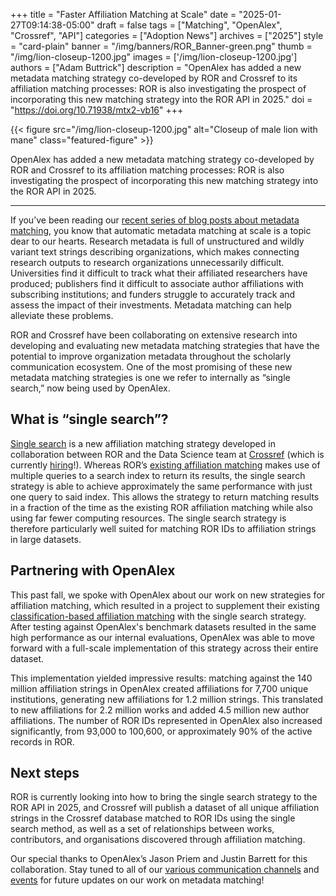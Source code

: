 +++ 
title = "Faster Affiliation Matching at Scale" 
date = "2025-01-27T09:14:38-05:00"
draft = false 
tags = ["Matching", "OpenAlex", "Crossref", "API"] 
categories = ["Adoption News"] 
archives = ["2025"]
style = "card-plain" 
banner = "/img/banners/ROR_Banner-green.png" 
thumb = "/img/lion-closeup-1200.jpg" 
images = ['/img/lion-closeup-1200.jpg']
authors = ["Adam Buttrick"] 
description = "OpenAlex has added a new metadata matching strategy co-developed by ROR and Crossref to its affiliation matching processes: ROR is also investigating the prospect of incorporating this new matching strategy into the ROR API in 2025."
doi = "https://doi.org/10.71938/mtx2-vb16"
+++ 

{{< figure src="/img/lion-closeup-1200.jpg" alt="Closeup of male lion with mane" class="featured-figure" >}} 

OpenAlex has added a new metadata matching strategy co-developed by ROR and Crossref to its affiliation matching processes: ROR is also investigating the prospect of incorporating this new matching strategy into the ROR API in 2025. 

---

If you’ve been reading our [recent series of blog posts about metadata matching](/tags/matching/), you know that automatic metadata matching at scale is a topic dear to our hearts. Research metadata is full of unstructured and wildly variant text strings describing organizations, which makes connecting research outputs to research organizations unnecessarily difficult. Universities find it difficult to track what their affiliated researchers have produced; publishers find it difficult to associate author affiliations with subscribing institutions; and funders struggle to accurately track and assess the impact of their investments. Metadata matching can help alleviate these problems.

ROR and Crossref have been collaborating on extensive research into developing and evaluating new metadata matching strategies that have the potential to improve organization metadata throughout the scholarly communication ecosystem. One of the most promising of these new metadata matching strategies is one we refer to internally as “single search,” now being used by OpenAlex.  


## What is “single search”?

[Single search](https://gitlab.com/crossref/labs/marple/-/tree/main/strategies_available/affiliation_single_search) is a new affiliation matching strategy developed in collaboration between ROR and the Data Science team at [Crossref](https://crossref.org) (which is currently [hiring](https://www.crossref.org/jobs/2025-01-16-data-scientist)!). Whereas ROR’s [existing affiliation matching](https://ror.readme.io/v2/docs/api-affiliation) makes use of multiple queries to a search index to return its results, the single search strategy is able to achieve approximately the same performance with just one query to said index. This allows the strategy to return matching results in a fraction of the time as the existing ROR affiliation matching while also using far fewer computing resources. The single search strategy is therefore particularly well suited for matching ROR IDs to affiliation strings in large datasets.

## Partnering with OpenAlex

This past fall, we spoke with OpenAlex about our work on new strategies for affiliation matching, which resulted in a project to supplement their existing [classification-based affiliation matching](https://github.com/ourresearch/openalex-institution-parsing) with the single search strategy. After testing against OpenAlex's benchmark datasets resulted in the same high performance as our internal evaluations, OpenAlex was able to move forward with a full-scale implementation of this strategy across their entire dataset.

This implementation yielded impressive results: matching against the 140 million affiliation strings in OpenAlex created affiliations for 7,700 unique institutions, generating new affiliations for 1.2 million strings. This translated to new affiliations for 2.2 million works and added 4.5 million new author affiliations. The number of ROR IDs represented in OpenAlex also increased significantly, from 93,000 to 100,600, or approximately 90% of the active records in ROR.


## Next steps

ROR is currently looking into how to bring the single search strategy to the ROR API in 2025, and Crossref will publish a dataset of all unique affiliation strings in the Crossref database matched to ROR IDs using the single search method, as well as a set of relationships between works, contributors, and organisations discovered through affiliation matching. 

Our special thanks to OpenAlex’s Jason Priem and Justin Barrett for this collaboration. Stay tuned to all of our [various communication channels](/community/#get-involved) and [events](/events) for future updates on our work on metadata matching!
